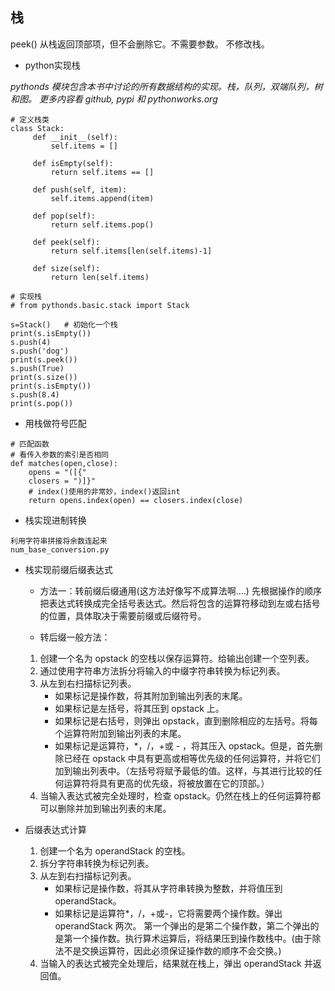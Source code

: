 ## 栈
peek() 从栈返回顶部项，但不会删除它。不需要参数。 不修改栈。

* python实现栈

*pythonds 模块包含本书中讨论的所有数据结构的实现。栈，队列，双端队列，树和图。 更多内容看 github, pypi 和 pythonworks.org*

```
# 定义栈类
class Stack:
     def __init__(self):
         self.items = []

     def isEmpty(self):
         return self.items == []

     def push(self, item):
         self.items.append(item)

     def pop(self):
         return self.items.pop()

     def peek(self):
         return self.items[len(self.items)-1]

     def size(self):
         return len(self.items)

# 实现栈
# from pythonds.basic.stack import Stack

s=Stack()	# 初始化一个栈
print(s.isEmpty())
s.push(4)
s.push('dog')
print(s.peek())
s.push(True)
print(s.size())
print(s.isEmpty())
s.push(8.4)
print(s.pop())
```

* 用栈做符号匹配
```
# 匹配函数
# 看传入参数的索引是否相同
def matches(open,close):
    opens = "([{"
    closers = ")]}"
	# index()使用的非常妙，index()返回int
    return opens.index(open) == closers.index(close)
```

* 栈实现进制转换
```
利用字符串拼接将余数连起来
num_base_conversion.py
```
* 栈实现前缀后缀表达式
	- 方法一：转前缀后缀通用(这方法好像写不成算法啊....)
	先根据操作的顺序把表达式转换成完全括号表达式。然后将包含的运算符移动到左或右括号的位置，具体取决于需要前缀或后缀符号。

	- 转后缀一般方法：
	1. 创建一个名为 opstack 的空栈以保存运算符。给输出创建一个空列表。
	2. 通过使用字符串方法拆分将输入的中缀字符串转换为标记列表。
	3. 从左到右扫描标记列表。
		+ 如果标记是操作数，将其附加到输出列表的末尾。
		+ 如果标记是左括号，将其压到 opstack 上。
		+ 如果标记是右括号，则弹出 opstack，直到删除相应的左括号。将每个运算符附加到输出列表的末尾。
		+ 如果标记是运算符，*，/，+或 - ，将其压入 opstack。但是，首先删除已经在 opstack 中具有更高或相等优先级的任何运算符，并将它们加到输出列表中。（左括号将赋予最低的值。这样，与其进行比较的任何运算符将具有更高的优先级，将被放置在它的顶部。）
	4. 当输入表达式被完全处理时，检查 opstack。仍然在栈上的任何运算符都可以删除并加到输出列表的末尾。

* 后缀表达式计算
	1. 创建一个名为 operandStack 的空栈。
	2. 拆分字符串转换为标记列表。
	3. 从左到右扫描标记列表。
		- 如果标记是操作数，将其从字符串转换为整数，并将值压到operandStack。
		- 如果标记是运算符*，/，+或-，它将需要两个操作数。弹出operandStack 两次。 第一个弹出的是第二个操作数，第二个弹出的是第一个操作数。执行算术运算后，将结果压到操作数栈中。(由于除法不是交换运算符，因此必须保证操作数的顺序不会交换。)
	4. 当输入的表达式被完全处理后，结果就在栈上，弹出 operandStack 并返回值。
